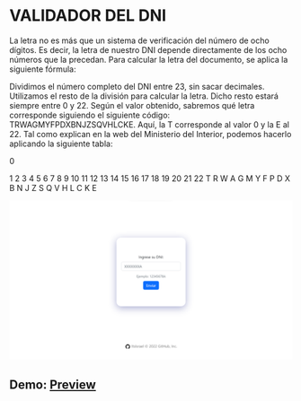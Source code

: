 # VALIDADOR DEL DNI

La letra no es más que un sistema de verificación del número de ocho dígitos. Es decir, la letra de nuestro DNI depende directamente de los ocho números que la precedan. Para calcular la letra del documento, se aplica la siguiente fórmula:

Dividimos el número completo del DNI entre 23, sin sacar decimales.
Utilizamos el resto de la división para calcular la letra. Dicho resto estará siempre entre 0 y 22.
Según el valor obtenido, sabremos qué letra corresponde siguiendo el siguiente código: TRWAGMYFPDXBNJZSQVHLCKE. Aquí, la T corresponde al valor 0 y la E al 22.
Tal como explican en la web del Ministerio del Interior, podemos hacerlo aplicando la siguiente tabla:

0

1	2	3	4	5	6	7	8	9	10	11	12	13	14	15	16	17	18	19	20	21	22
T	R	W	A	G	M	Y	F	P	D	X	B	N	J	Z	S	Q	V	H	L	C	K
E

<img src="./public/DNI%20DEMO.png" alt="DNI DEMO PREVIEW" />

## Demo: [Preview](https://vercel.app/)
